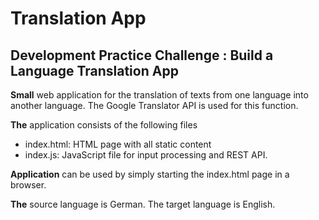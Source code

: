 # Translation App
## Development Practice Challenge : Build a Language Translation App
**Small** web application for the translation of texts from one language into another language.
The Google Translator API is used for this function.

**The** application consists of the following files
* index.html: HTML page with all static content
* index.js: JavaScript file for input processing and REST API.

**Application** can be used by simply starting the index.html page in a browser.

**The** source language is German. The target language is English.
